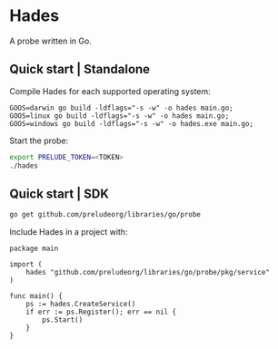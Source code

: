 # Hades

A probe written in Go.

## Quick start | Standalone

Compile Hades for each supported operating system:
```
GOOS=darwin go build -ldflags="-s -w" -o hades main.go;
GOOS=linux go build -ldflags="-s -w" -o hades main.go;
GOOS=windows go build -ldflags="-s -w" -o hades.exe main.go;
```

Start the probe:
```bash
export PRELUDE_TOKEN=<TOKEN>
./hades
```

## Quick start | SDK

```bash
go get github.com/preludeorg/libraries/go/probe
```

Include Hades in a project with:

```golang
package main

import (
    hades "github.com/preludeorg/libraries/go/probe/pkg/service"
)

func main() {
    ps := hades.CreateService()
    if err := ps.Register(); err == nil {
        ps.Start()
    }
}
```
